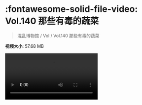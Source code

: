 # :fontawesome-solid-file-video: Vol.140 那些有毒的蔬菜

> 混乱博物馆 / Vol / Vol.140 那些有毒的蔬菜

**视频大小**: 57.68 MB

<div class="video"><video src="https://file.hsyhx.top/archive/混乱博物馆/Vol/Vol.140 那些有毒的蔬菜.mp4" controls preload>🤔 您的浏览器不支持 video 标签</video></div>